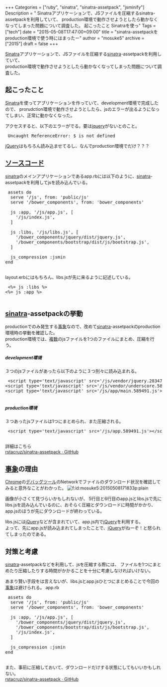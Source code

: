 +++
Categories = ["ruby", "sinatra", "sinatra-assetpack", "jsminify"]
Description = " Sinatraアプリケーションで、JSファイルを圧縮するsinatra-assetpackを利用していて、 production環境で動作させようとしたら動かなくなってしまった問題について調査した。  起こったこと  Sinatraを使っ"
Tags = ["tech"]
date = "2015-05-08T17:47:00+09:00"
title = "sinatra-assetpackをproduction環境で使う時にはまったー"
author = "mosuke5"
archive = ["2015"]
draft = false
+++

<body>
<p><a class="keyword" href="http://d.hatena.ne.jp/keyword/Sinatra">Sinatra</a>アプリケーションで、JSファイルを圧縮する<a class="keyword" href="http://d.hatena.ne.jp/keyword/sinatra">sinatra</a>-assetpackを利用していて、<br>
production環境で動作させようとしたら動かなくなってしまった問題について調査した。</p>

<h2>起こったこと</h2>

<p><a class="keyword" href="http://d.hatena.ne.jp/keyword/Sinatra">Sinatra</a>を使ってアプリケーションを作っていて、development環境で完成したので、
prorudction環境で動作させようとしたら、jsのエラーが出るようになってしまい、正常に動かなくなった。</p>

<p>アクセスすると、以下のエラーがでる。要は<a class="keyword" href="http://d.hatena.ne.jp/keyword/jquery">jquery</a>がないとのこと。</p>

<pre class="code" data-lang="" data-unlink> Uncaught ReferenceError: $ is not defined </pre>


<p><a class="keyword" href="http://d.hatena.ne.jp/keyword/jQuery">jQuery</a>はもちろん読み込ませてるし、なんでproduction環境でだけ？？？</p>

<h2><a class="keyword" href="http://d.hatena.ne.jp/keyword/%A5%BD%A1%BC%A5%B9%A5%B3%A1%BC%A5%C9">ソースコード</a></h2>

<p><a class="keyword" href="http://d.hatena.ne.jp/keyword/sinatra">sinatra</a>のメインアプリケーションであるapp.rbには以下のように、<a class="keyword" href="http://d.hatena.ne.jp/keyword/sinatra">sinatra</a>-assetpackを利用してjsを読み込んでいる。</p>

<pre class="code lang-ruby" data-lang="ruby" data-unlink> assets do
  serve '/js', from: 'public/js'
  serve '/bower_components', from: 'bower_components'

  js :app, '/js/app.js', [
    '/js/index.js',
  ]

  js :libs, '/js/libs.js', [
    '/bower_components/jquery/dist/jquery.js',
    '/bower_components/bootstrap/dist/js/bootstrap.js',
  ]

  js_compression :jsmin
end
 </pre>


<p>layout.erbにはもちろん、libs.jsが先に来るように記述している。</p>

<pre class="code lang-ruby" data-lang="ruby" data-unlink> &lt;%= js :libs %&gt;
&lt;%= js :app %&gt;
 </pre>


<h2>
<a class="keyword" href="http://d.hatena.ne.jp/keyword/sinatra">sinatra</a>-assetpackの挙動</h2>

<p>productionでのみ発生する<a class="keyword" href="http://d.hatena.ne.jp/keyword/%BB%F6%BE%DD">事象</a>なので、改めて<a class="keyword" href="http://d.hatena.ne.jp/keyword/sinatra">sinatra</a>-assetpackのproduction環境時の挙動を確認した。<br>
production環境では、<a class="keyword" href="http://d.hatena.ne.jp/keyword/%CA%A3%BF%F4">複数</a>のjsファイルを1つのファイルにまとめ、圧縮を行う。</p>

<h5>development環境</h5>

<p>３つのjsファイルがあったら以下のように３つ別々に読み込まれる。</p>

<pre class="code lang-html" data-lang="html" data-unlink> &lt;script type='text/javascript' src='/js/vendor/jquery.283479.js'&gt;&lt;/script&gt;
&lt;script type='text/javascript' src='/js/vendor/underscore.589491.js'&gt;&lt;/script&gt;
&lt;script type='text/javascript' src='/js/app/main.589491.js'&gt;&lt;/script&gt;
 </pre>


<h5>production環境</h5>

<p>３つあったjsファイルは1つにまとめられ、また圧縮される。</p>

<pre class="code lang-html" data-lang="html" data-unlink> &lt;script type='text/javascript' src='/js/app.589491.js'&gt;&lt;/script&gt;
 </pre>


<p>詳細はこちら<br>
<a href="https://github.com/rstacruz/sinatra-assetpack#results">rstacruz/sinatra-assetpack · GitHub</a></p>

<h2>
<a class="keyword" href="http://d.hatena.ne.jp/keyword/%BB%F6%BE%DD">事象</a>の理由</h2>

<p><a class="keyword" href="http://d.hatena.ne.jp/keyword/Chrome">Chrome</a>の<a class="keyword" href="http://d.hatena.ne.jp/keyword/%A5%C7%A5%D0%A5%C3%A5%B0">デバッグ</a><a class="keyword" href="http://d.hatena.ne.jp/keyword/%A5%C4%A1%BC%A5%EB">ツール</a>のNetworkでファイルのダウンロード状況を確認してみると意外なことがわかった。
<span itemscope itemtype="http://schema.org/Photograph"><img src="http://cdn-ak.f.st-hatena.com/images/fotolife/m/mosuke5/20150508/20150508171833.png" alt="f:id:mosuke5:20150508171833p:plain" title="f:id:mosuke5:20150508171833p:plain" class="hatena-fotolife" itemprop="image"></span></p>

<p>画像が小さくて見づらいかもしれないが、
5行目と6行目のapp.jsとlibs.jsで先にlibs.jsを読み込んでいるのに、おそらく圧縮とダウンロードに時間がかかり、<br>
app.jsのほうが先にダウンロードが終わっている。</p>

<p>libs.jsには<a class="keyword" href="http://d.hatena.ne.jp/keyword/jQuery">jQuery</a>などが含まれていて、app.js内で<a class="keyword" href="http://d.hatena.ne.jp/keyword/jQuery">jQuery</a>を利用する。<br>
よって、先にapp.jsが読み込まれてしまったことで、<a class="keyword" href="http://d.hatena.ne.jp/keyword/jQuery">jQuery</a>がねーぞ！と怒られてしまったのである。</p>

<h2>対策と考慮</h2>

<p><a class="keyword" href="http://d.hatena.ne.jp/keyword/sinatra">sinatra</a>-assetpackなどを利用して、jsを圧縮する際には、
ファイルを1つにまとめたり圧縮したりする時間がかかることを十分に考慮しなければいけない。</p>

<p>あまり賢い手段をは言えないが、libs.jsとapp.jsひとつにまとめることで今回の<a class="keyword" href="http://d.hatena.ne.jp/keyword/%BB%F6%BE%DD">事象</a>は避けられる。
app.rb</p>

<pre class="code lang-ruby" data-lang="ruby" data-unlink> assets do
  serve '/js', from: 'public/js'
  serve '/bower_components', from: 'bower_components'

  js :app, '/js/app.js', [
    '/bower_components/jquery/dist/jquery.js',
    '/bower_components/bootstrap/dist/js/bootstrap.js',
    '/js/index.js',
  ]

  js_compression :jsmin
end
 </pre>


<p>また、事前に圧縮しておいて、ダウンロードだけする状態にしてもいいかもしれない。<br>
<a href="https://github.com/rstacruz/sinatra-assetpack#precompile">rstacruz/sinatra-assetpack · GitHub</a></p>
</body>
